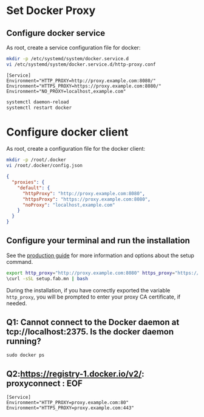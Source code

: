# Set Docker Proxy

## Configure docker service

As root, create a service configuration file for docker:

```bash
mkdir -p /etc/systemd/system/docker.service.d
vi /etc/systemd/system/docker.service.d/http-proxy.conf
```

```unit file (systemd)
[Service]
Environment="HTTP_PROXY=http://proxy.example.com:8080/"
Environment="HTTPS_PROXY=https://proxy.example.com:8080/"
Environment="NO_PROXY=localhost,example.com"
```

```bash
systemctl daemon-reload
systemctl restart docker
```

# Configure docker client

As root, create a configuration file for the docker client:

```bash
mkdir -p /root/.docker
vi /root/.docker/config.json
```

```json
{
  "proxies": {
    "default": {
      "httpProxy": "http://proxy.example.com:8080",
      "httpsProxy": "https://proxy.example.com:8080",
      "noProxy": "localhost,example.com"
    }
  }
}
```

## Configure your terminal and run the installation

See the [production guide](production_readme.md) for more information and options about the setup command.

```bash
export http_proxy="http://proxy.example.com:8080" https_proxy="https://proxy.example.com:8080" no_proxy="localhost,example.com"
\curl -sSL setup.fab.mn | bash
```

During the installation, if you have correctly exported the variable `http_proxy`, you will be prompted to enter your proxy CA certificate, if needed.

##  Q1: Cannot connect to the Docker daemon at tcp://localhost:2375. Is the docker daemon running?

```
sudo docker ps

```

## Q2:https://registry-1.docker.io/v2/: proxyconnect : EOF

```
[Service]
Environment="HTTP_PROXY=proxy.example.com:80"
Environment="HTTPS_PROXY=proxy.example.com:443"

```
